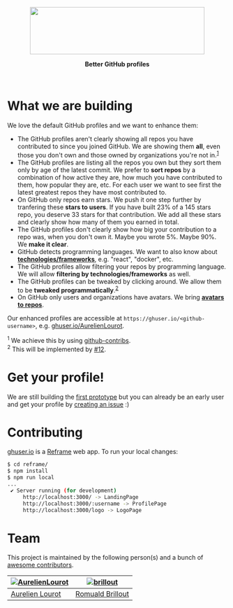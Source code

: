 <p align="center">
  <a href="https://ghuser.io">
    <img src="https://rawgit.com/AurelienLourot/ghuser.io/master/docs/logo.png"
         width="400" height="108" />
  </a>
</p>
<p align="center">
  <b>Better GitHub profiles</b>
</p>
<br />

# What we are building

We love the default GitHub profiles and we want to enhance them:

* The GitHub profiles aren't clearly showing all repos you have contributed to since you joined
  GitHub. We are showing them **all**, even those you don't own and those owned by organizations
  you're not in.<sup>[1](#footnote1)</sup>
* The GitHub profiles are listing all the repos you own but they sort them only by age of the
  latest commit. We prefer to **sort repos** by a combination of how active they are, how much you
  have contributed to them, how popular they are, etc. For each user we want to see first the latest
  greatest repos they have most contributed to.
* On GitHub only repos earn stars. We push it one step further by tranfering these **stars to
  users**. If you have built 23% of a 145 stars repo, you deserve 33 stars for that contribution. We
  add all these stars and clearly show how many of them you earned in total.
* The GitHub profiles don't clearly show how big your contribution to a repo was, when you don't own
  it. Maybe you wrote 5%. Maybe 90%. We **make it clear**.
* GitHub detects programming languages. We want to also know about
  [**technologies/frameworks**](docs/repo-settings.md), e.g. "react", "docker", etc.
* The GitHub profiles allow filtering your repos by programming language. We will allow **filtering
  by technologies/frameworks** as well.
* The GitHub profiles can be tweaked by clicking around. We allow them to be **tweaked
  programmatically**.<sup>[2](#footnote2)</sup>
* On GitHub only users and organizations have avatars. We bring
  [**avatars to repos**](docs/repo-settings.md).

Our enhanced profiles are accessible at `https://ghuser.io/<github-username>`, e.g.
[ghuser.io/AurelienLourot](https://ghuser.io/AurelienLourot).

<a name="footnote1"><sup>1</sup></a> We achieve this by using [github-contribs](https://github.com/AurelienLourot/github-contribs).<br/>
<a name="footnote2"><sup>2</sup></a> This will be implemented by [#12](https://github.com/AurelienLourot/ghuser.io/issues/12).

# Get your profile!

We are still building the [first prototype](https://github.com/AurelienLourot/ghuser.io/milestone/1)
but you can already be an early user and get your profile by
[creating an issue](https://github.com/AurelienLourot/ghuser.io/issues) :)

# Contributing

[ghuser.io](https://ghuser.io) is a [Reframe](https://github.com/reframejs/reframe) web app. To run
your local changes:

```bash
$ cd reframe/
$ npm install
$ npm run local
...
 ✔ Server running (for development)
     http://localhost:3000/ -> LandingPage
     http://localhost:3000/:username -> ProfilePage
     http://localhost:3000/logo -> LogoPage
```

# Team

This project is maintained by the following person(s) and a bunch of
[awesome contributors](https://github.com/AurelienLourot/ghuser.io/graphs/contributors).

[![AurelienLourot](https://avatars0.githubusercontent.com/u/11795312?v=4&s=70)](https://ghuser.io/AurelienLourot) | [![brillout](https://avatars0.githubusercontent.com/u/1005638?v=4&s=70)](https://ghuser.io/brillout) |
--- | --- |
[Aurelien Lourot](https://ghuser.io/AurelienLourot) | [Romuald Brillout](https://ghuser.io/brillout) |
